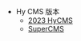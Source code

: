 - Hy CMS 版本
  - [2023 HyCMS ](https://github.com/HywebU00/2023_HyCMS)
  - [SuperCMS](https://github.com/HywebU00/2020_M00_supercms)
